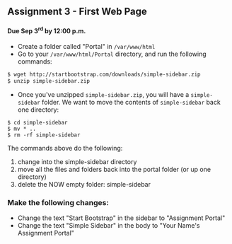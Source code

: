 ## Assignment 3 - First Web Page

#### Due Sep 3<sup>rd</sup> by 12:00 p.m.

- Create a folder called "Portal" in `/var/www/html`
- Go to your `/var/www/html/Portal` directory, and run the following commands:

```bash
$ wget http://startbootstrap.com/downloads/simple-sidebar.zip
$ unzip simple-sidebar.zip
```

- Once you've unzipped `simple-sidebar.zip`, you will have a `simple-sidebar` folder. We want to move the contents of `simple-sidebar` back one directory:

```
$ cd simple-sidebar
$ mv * ..
$ rm -rf simple-sidebar
```

The commands above do the following:

1. change into the simple-sidebar directory
2. move all the files and folders back into the portal folder (or up one directory)
3. delete the NOW empty folder: simple-sidebar

### Make the following changes:

- Change the text "Start Bootstrap" in the sidebar to "Assignment Portal"
- Change the text "Simple Sidebar" in the body to "Your Name's Assignment Portal"



